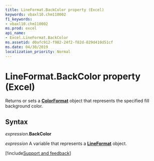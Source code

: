 ```yaml
---
title: LineFormat.BackColor property (Excel)
keywords: vbaxl10.chm110002
f1_keywords:
- vbaxl10.chm110002
ms.prod: excel
api_name:
- Excel.LineFormat.BackColor
ms.assetid: d0afc912-f982-24f2-f82d-829d410d51cf
ms.date: 04/30/2019
localization_priority: Normal
---
```



# LineFormat.BackColor property (Excel)

Returns or sets a **[ColorFormat](Excel.ColorFormat.md)** object that represents the specified fill background color.


## Syntax

_expression_.**BackColor**

_expression_ A variable that represents a **[LineFormat](Excel.LineFormat.md)** object.




[!include[Support and feedback](~/includes/feedback-boilerplate.md)]